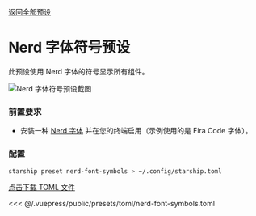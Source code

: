 [返回全部预设](./README.md#nerd-font-symbols)

# Nerd 字体符号预设

此预设使用 Nerd 字体的符号显示所有组件。

![Nerd 字体符号预设截图](/presets/img/nerd-font-symbols.png)

### 前置要求

- 安装一种 [Nerd 字体](https://www.nerdfonts.com/) 并在您的终端启用（示例使用的是 Fira Code 字体）。

### 配置

```sh
starship preset nerd-font-symbols > ~/.config/starship.toml
```

[点击下载 TOML 文件](/presets/toml/nerd-font-symbols.toml)

<<< @/.vuepress/public/presets/toml/nerd-font-symbols.toml
